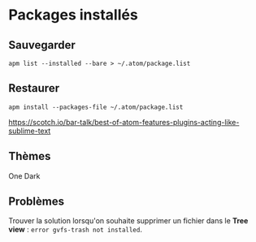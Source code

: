 # Packages installés

## Sauvegarder

`apm list --installed --bare > ~/.atom/package.list`

## Restaurer

`apm install --packages-file ~/.atom/package.list`

https://scotch.io/bar-talk/best-of-atom-features-plugins-acting-like-sublime-text

## Thèmes

One Dark

## Problèmes

Trouver la solution lorsqu'on souhaite supprimer un fichier dans le **Tree view** : `error gvfs-trash not installed`.
